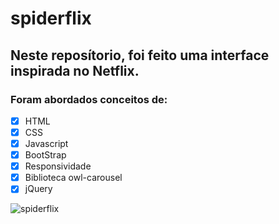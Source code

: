 # spiderflix

## Neste reposítorio, foi feito uma interface inspirada no Netflix.

### Foram abordados conceitos de:
- [x] HTML
- [x] CSS
- [x] Javascript
- [x] BootStrap
- [x] Responsividade
- [x] Biblioteca owl-carousel
- [x] jQuery

![spiderflix](https://user-images.githubusercontent.com/83842541/147988704-9a6683a6-c61c-44f0-adab-64c350b60b37.PNG)
